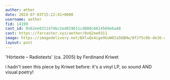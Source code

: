 ```yaml
---
author: æther
date: 2024-07-03T15:22:41+0000
username: aether
fid: 14199
cast_id: 0x62ee0311474bc2ed019611cd880c6614569e6a48
cast: https://farcaster.xyz/aether/0x62ee0311
image: https://imagedelivery.net/BXluQx4ige9GuW0Ia56BHw/8f2f5c8b-de16-4d31-5c9d-cfca50806200/original
layout: post
---
```


'Hörtexte – Radiotexts' (ca. 2005)
by Ferdinand Kriwet

i hadn't seen this piece by Kriwet before:
it's a vinyl LP, so sound AND visual poetry!

<img src='https://imagedelivery.net/BXluQx4ige9GuW0Ia56BHw/8f2f5c8b-de16-4d31-5c9d-cfca50806200/original' alt='' referrerpolicy='no-referrer'/>

